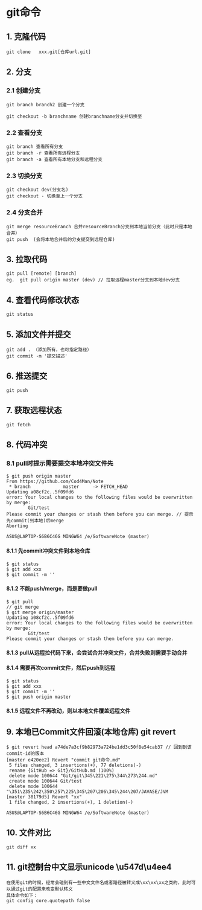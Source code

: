 # git命令

## 1.  克隆代码

`git clone   xxx.git[仓库url.git]`

## 2. 分支

### 2.1 创建分支

```shell
git branch branch2 创建一个分支

git checkout -b branchname 创建branchname分支并切换至
```

### 2.2 查看分支

```shell
git branch 查看所有分支
git branch -r 查看所有远程分支
git branch -a 查看所有本地分支和远程分支
```

### 2.3 切换分支

```shell
git checkout dev(分支名)
git checkout - 切换至上一个分支
```

### 2.4 分支合并

```shell
git merge resourceBranch 合并resourceBranch分支到本地当前分支（此时只是本地合并）
git push  (会将本地合并后的分支提交到远程仓库)
```

## 3. 拉取代码

```shell
git pull [remote] [branch]
eg.  git pull origin master (dev) // 拉取远程master分支到本地dev分支
```

## 4. 查看代码修改状态

```shell
git status
```

## 5. 添加文件并提交

```shell
git add . （添加所有，也可指定路径）
git commit -m '提交描述'
```

## 6. 推送提交

```shell
git push 
```

## 7. 获取远程状态

```shell
git fetch 
```

## 8. 代码冲突

### 8.1 pull时提示需要提交本地冲突文件先 

```shell
$ git push origin master
From https://github.com/Cod4Man/Note
 * branch            master     -> FETCH_HEAD
Updating a08cf2c..5f09fd6
error: Your local changes to the following files would be overwritten by merge:
        Git/test
Please commit your changes or stash them before you can merge. // 提示先commit(到本地)后merge
Aborting

ASUS@LAPTOP-S6B6C46G MINGW64 /e/SoftwareNote (master)
```

#### 8.1.1 先commit冲突文件到本地仓库

```shell
$ git status
$ git add xxx
$ git commit -m ''
```

#### 8.1.2 不能push/merge，而是要做pull 

```shell
$ git pull
// git merge
$ git merge origin/master
Updating a08cf2c..5f09fd6
error: Your local changes to the following files would be overwritten by merge:
        Git/test
Please commit your changes or stash them before you can merge.
```

#### 8.1.3 pull从远程拉代码下来，会尝试合并冲突文件，合并失败则需要手动合并

#### 8.1.4 需要再次commit文件，然后push到远程

```shell
$ git status
$ git add xxx
$ git commit -m ''
$ git push origin master
```

#### 8.1.5 远程文件不再改动，则以本地文件覆盖远程文件



## 9. 本地已Commit文件回滚(本地仓库) git revert

```shell
$ git revert head a74de7a3cf9b82973a724be1dd3c50f8e54cab37 // 回到到该commit-id的版本
[master e420ee2] Revert "commit git命令.md"
 5 files changed, 3 insertions(+), 77 deletions(-)
 rename {GitHub => Git}/GitHub.md (100%)
 delete mode 100644 "Git/git\345\221\275\344\273\244.md"
 create mode 100644 Git/test
 delete mode 100644 "\351\235\242\350\257\225\345\207\206\345\244\207/JAVASE/JVM
[master 38179d5] Revert "xx"
 1 file changed, 2 insertions(+), 1 deletion(-)

ASUS@LAPTOP-S6B6C46G MINGW64 /e/SoftwareNote (master)
```

## 10. 文件对比

```shell
git diff xx
```



## 11. git控制台中文显示unicode  \u547d\u4ee4

```shell
在使用git的时候，经常会碰到有一些中文文件名或者路径被转义成\xx\xx\xx之类的，此时可以通过git的配置来改变默认转义
具体命令如下：
git config core.quotepath false
```



